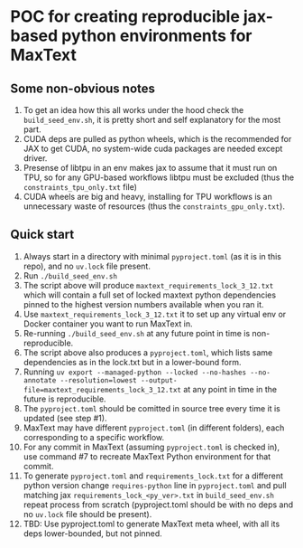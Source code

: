 # POC for creating reproducible jax-based python environments for MaxText

## Some non-obvious notes
1. To get an idea how this all works under the hood check the `build_seed_env.sh`, it is pretty short and self explanatory for the most part.
2. CUDA deps are pulled as python wheels, which is the recommended for JAX to get CUDA, no system-wide cuda packages are needed except driver.
3. Presense of libtpu in an env makes jax to assume that it  must run on TPU, so for any GPU-based workflows libtpu must be excluded (thus the `constraints_tpu_only.txt` file)
4. CUDA wheels are big and heavy, installing for TPU workflows is an unnecessary waste of resources (thus the `constraints_gpu_only.txt`). 


## Quick start
1. Always start in a directory with minimal `pyproject.toml` (as it is in this repo), and no `uv.lock` file present.
2. Run `./build_seed_env.sh`
3. The script above will produce `maxtext_requirements_lock_3_12.txt` which will contain a full set of locked maxtext python dependencies pinned to the highest version numbers available when you ran it. 
4. Use `maxtext_requirements_lock_3_12.txt` it to set up any virtual env or Docker container you want to run MaxText in.
5. Re-running `./build_seed_env.sh` at any future point in time is non-reproducible.
6. The script above also produces a `pyproject.toml`, which lists same dependencies as in the lock.txt but in a lower-bound form.
7. Running `uv export --managed-python --locked --no-hashes --no-annotate --resolution=lowest --output-file=maxtext_requirements_lock_3_12.txt` at any point in time in the future is reproducible.
8. The `pyproject.toml` should be comitted in source tree every time it is updated (see step #1). 
9. MaxText may have different `pyproject.toml` (in different folders), each corresponding to a specific workflow.
10. For any commit in MaxText (assuming `pyproject.toml` is checked in), use command #7 to recreate MaxText Python environment for that commit.
11. To generate `pyproject.toml` and `requirements_lock.txt` for a different python version change `requires-python` line in `pyproject.toml` and pull matching jax `requirements_lock_<py_ver>.txt` in `build_seed_env.sh` repeat process from scratch (pyproject.toml should be with no deps and no `uv.lock` file should be present).
12. TBD: Use pyproject.toml to generate MaxText meta wheel, with all its deps lower-bounded, but not pinned.

